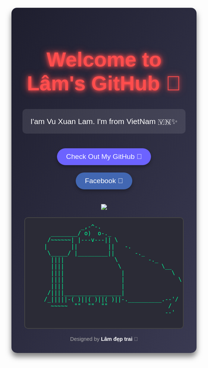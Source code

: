 <div style="font-family: 'Arial', sans-serif; text-align: center; background: linear-gradient(120deg, #1e1e2e, #3a3a52); color: white; padding: 30px; border-radius: 15px; box-shadow: 0px 10px 15px rgba(0, 0, 0, 0.5);">
    <h1 style="color: #ff4d4d; font-size: 3.5rem; text-shadow: 0px 0px 10px #ff4d4d, 0px 0px 20px #ff4d4d; animation: pulse 1.5s infinite;">
        Welcome to Lâm's GitHub 👑
    </h1>
    <p style="font-size: 1.3rem; line-height: 1.8; margin-bottom: 30px; background-color: rgba(255, 255, 255, 0.1); padding: 15px; border-radius: 10px;">
        I'am Vu Xuan Lam. I'm from VietNam 🇻🇳✨
    </p>
    <div style="margin-bottom: 30px;">
        <a href="https://github.com/iplam2004" 
           style="display: inline-block; padding: 12px 25px; font-size: 1.2rem; color: white; background: #6c63ff; 
                  text-decoration: none; border-radius: 50px; margin: 10px; box-shadow: 0px 5px 10px rgba(0, 0, 0, 0.3); 
                  transition: all 0.3s ease;">
            Check Out My GitHub 🚀
        </a>
        <a href="https://www.facebook.com/iam.Iam143" 
           style="display: inline-block; padding: 12px 25px; font-size: 1.2rem; color: white; background: #4267B2; 
                  text-decoration: none; border-radius: 50px; margin: 10px; box-shadow: 0px 5px 10px rgba(0, 0, 0, 0.3); 
                  transition: all 0.3s ease;">
            Facebook 📘
        </a>
    </div>
    <img src ="https://scontent.fhan15-1.fna.fbcdn.net/v/t39.30808-6/441020450_981289430128304_8791646841219850073_n.jpg?_nc_cat=108&ccb=1-7&_nc_sid=a5f93a&_nc_eui2=AeH5OTFk5tQrP-5U41Qjm3GM6t_7A2ew2Vbq3_sDZ7DZVjyjrSnTTEyecHqHE2FbbYn8CkPzMiKuvv3_ajLDancs&_nc_ohc=s-yGGLXq4JUQ7kNvgF2Z2dL&_nc_pt=1&_nc_zt=23&_nc_ht=scontent.fhan15-1.fna&_nc_gid=AGBG_xemmaiz9rHl_lqL5vA&oh=00_AYDzlefPcC2peLP-tkAqGamByoMqBBQHldPhOdFE2GeEAA&oe=6754FABA">
    <pre style="text-align: left; margin: 20px auto; padding: 15px; background-color: #2b2b36; color: #00ff99; 
                border: 2px solid #444; border-radius: 10px; font-size: 0.95rem; overflow-x: auto; width: 90%; max-width: 700px;">
               _,-^-.
      ________/ o)  o-._
     /~~~~~~| |---v---|| \
    |       ||         ||   -.
     \_____/ |_________||      -._
      ||||               \         -._
      ||||                \            \__
      ||||                 |              \
      ||||                 |                \
      ||||                 |                 |
     /||||_________________|                 |
    /_|||||-( )||( )||( )||-.__________.--'/
      ~~~~~  ""  ""  ""                  /
                                        --'
    </pre>
    <footer style="margin-top: 20px; font-size: 0.9rem; color: #aaa;">
        Designed by <b style="color: #fff;">Lâm đẹp trai</b> 💖
    </footer>
</div>
